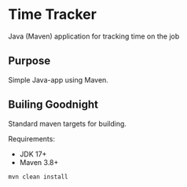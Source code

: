 # Time Tracker

Java (Maven) application for tracking time on the job

## Purpose

Simple Java-app using Maven.

## Builing    Goodnight

Standard maven targets for building.

Requirements:

* JDK 17+
* Maven 3.8+

```bash
mvn clean install
```
